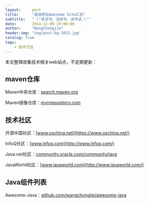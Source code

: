 ```yaml
---
layout:     post
title:      "高效网站Awesome Site汇总"
subtitle:   " \"读活书、活读书、读书活.\""
date:       2014-12-09 19:00:00
author:     "WangChongjie"
header-img: "img/post-bg-2015.jpg"
catalog: true
tags:
    - 技术沉淀
---
```

本文整理收集技术相关web站点，不定期更新：

## maven仓库

  Maven中央仓库：[search.maven.org](http://search.maven.org/)
  
  Maven镜像仓库：[mvnrepository.com](http://mvnrepository.com/)

## 技术社区

  开源中国社区：[www.oschina.net](https://www.oschina.net/)
  
  InfoQ社区：[www.infoq.com](http://www.infoq.com/)
  
  Java.net社区：[community.oracle.com/community/java](https://community.oracle.com/community/java)
  
  JavaWorld社区：[www.javaworld.com](http://www.javaworld.com/)
  
## Java组件列表
  
  Awesome-Java：[github.com/wangchongjie/awesome-java](https://github.com/wangchongjie/awesome-java)